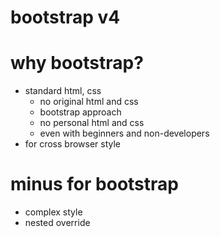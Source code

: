 # bootstrap v4

# why bootstrap?

- standard html, css
  - no original html and css
  - bootstrap approach
  - no personal html and css
  - even with beginners and non-developers
- for cross browser style

# minus for bootstrap

- complex style
- nested override
